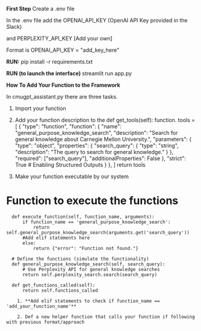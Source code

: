 **First Step**
Create a .env file

In the .env file add the 
OPENAI_API_KEY (OpenAI API Key provided in the Slack)

and PERPLEXITY_API_KEY [Add your own]

Format is OPENAI_API_KEY = "add_key_here"

**RUN:**
pip install -r requirements.txt

**RUN (to launch the interface)**
streamlit run app.py


**How To Add Your Function to the Framework**

In cmugpt_assistant.py there are three tasks.

1. Import your function
2. Add your function description to the def get_tools(self): function.
        tools = [
            {
                "type": "function",
                "function": {
                    "name": "general_purpose_knowledge_search",
                    "description": "Search for general knowledge about Carnegie Mellon University.",
                    "parameters": {
                        "type": "object",
                        "properties": {
                            "search_query": {
                                "type": "string",
                                "description": "The query to search for general knowledge."
                            }
                        },
                        "required": ["search_query"],
                        "additionalProperties": False
                    },
                    "strict": True  # Enabling Structured Outputs
                }
            },
        ]
        return tools

  3. Make your function executable by our system
   # Function to execute the functions
      def execute_function(self, function_name, arguments):
          if function_name == 'general_purpose_knowledge_search':
              return self.general_purpose_knowledge_search(arguments.get('search_query'))
          #Add elif statements here
          else:
              return {"error": "Function not found."}
  
      # Define the functions (simulate the functionality)
      def general_purpose_knowledge_search(self, search_query):
          # Use Perplexity API for general knowledge searches
          return self.perplexity_search.search(search_query)
  
      def get_functions_called(self):
          return self.functions_called

        1. **Add elif statements to check if function_name == 'add_your_function_name'**

        2. Def a new helper function that calls your function if following with previous format/approach
